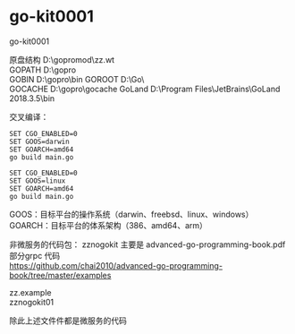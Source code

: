 # go-kit0001
go-kit0001

原盘结构 D:\gopromod\zz.wt   
GOPATH   D:\gopro   
GOBIN    D:\gopro\bin
GOROOT   D:\Go\   
GOCACHE  D:\gopro\gocache
GoLand   D:\Program Files\JetBrains\GoLand 2018.3.5\bin     

交叉编译： 

```
SET CGO_ENABLED=0
SET GOOS=darwin
SET GOARCH=amd64
go build main.go

SET CGO_ENABLED=0
SET GOOS=linux
SET GOARCH=amd64
go build main.go
```

GOOS：目标平台的操作系统（darwin、freebsd、linux、windows）
GOARCH：目标平台的体系架构（386、amd64、arm）

非微服务的代码包：
zznogokit  主要是 advanced-go-programming-book.pdf 部分grpc 代码  
https://github.com/chai2010/advanced-go-programming-book/tree/master/examples             
 

zz.example                                
zznogokit01    

除此上述文件件都是微服务的代码      


